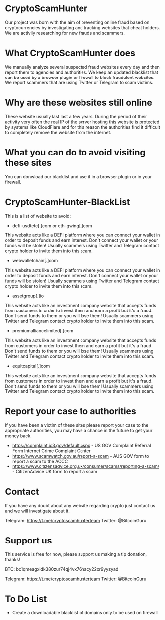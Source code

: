 # CryptoScamHunter
  
Our project was born with the aim of preventing online fraud based on cryptocurrencies by investigating and tracking websites that cheat holders.
We are activily researching for new frauds and scammers.

# What CryptoScamHunter does

We manually analyze several suspected fraud websites every day and then report them to agencies and authorities.
We keep an updated blacklist that can be used by a browser plugin or firewall to block fraudulent websites.
We report scammers that are using Twitter or Telegram to scam victims.

# Why are these websites still online

These website usually last last a few years. During the period of their activity very often the real IP of the server hosting this website is protected by systems like CloudFlare and for this reason the authorities find it difficult to completely remove the website from the internet.

# What you can do to avoid visiting these sites

You can donwload our blacklist and use it in a browser plugin or in your firewall. 

# CryptoScamHunter-BlackList

This is a list of website to avoid:

* defi-usdtetc[.]com or eth-gwing[.]com

This website acts like a DEFI platform where you can connect your wallet in order to deposit funds and earn interest. Don't connect your wallet or your funds will be stolen! Usually scammers using Twitter and Telegram contact crypto holder to invite them into this scam.


* webwalletchain[.]com

This website acts like a DEFI platform where you can connect your wallet in order to deposit funds and earn interest. Don't connect your wallet or your funds will be stolen! Usually scammers using Twitter and Telegram contact crypto holder to invite them into this scam.


* assetgroup[.]io

This website acts like an investment company website that accepts funds from customers in order to invest them and earn a profit but it's a fraud. Don't send funds to them or you will lose them!
Usually scammers using Twitter and Telegram contact crypto holder to invite them into this scam.


* premiumalliancelimited[.]com

This website acts like an investment company website that accepts funds from customers in order to invest them and earn a profit but it's a fraud. Don't send funds to them or you will lose them!
Usually scammers using Twitter and Telegram contact crypto holder to invite them into this scam.


* equitcapital[.]com

This website acts like an investment company website that accepts funds from customers in order to invest them and earn a profit but it's a fraud. Don't send funds to them or you will lose them!
Usually scammers using Twitter and Telegram contact crypto holder to invite them into this scam.

# Report your case to authorities
If you have been a victim of these sites please report your case to the appropriate authorities, you may have a chance in the future to get your money back.

* https://complaint.ic3.gov/default.aspx - US GOV Complaint Referral Form Internet Crime Complaint Center
* https://www.scamwatch.gov.au/report-a-scam - AUS GOV form to report a scam to the ACCC
* https://www.citizensadvice.org.uk/consumer/scams/reporting-a-scam/ - CitizenAdvice UK form to report a scam

# Contact
If you have any doubt about any website regarding crypto just contact us and we will investigate about it.

Telegram: https://t.me/cryptoscamhunterteam
Twitter: @BitcoinGuru

# Support us
This service is free for now, please support us making a tip donation, thanks!

BTC: bc1qmeagxldk380zur74qj4vx76hacy22xr9yyzyad

Telegram: https://t.me/cryptoscamhunterteam
Twitter: @BitcoinGuru

# To Do List

* Create a downloadable blacklist of domains only to be used on firewall
